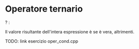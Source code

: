 # Operatore ternario
<condizion> ? <espressione1> : <espressione2>

Il valore risultante dell'intera espressione è <espressione1> se <condizione> è vera, <espressione2> altrimenti.

TODO: link esercizio oper_cond.cpp
